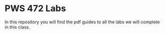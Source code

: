# PWS 472 Labs

In this repository you will find the pdf guides to all the labs we will complete in this class.
